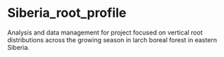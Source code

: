 # Siberia_root_profile

Analysis and data management for project focused on vertical root distributions 
across the growing season in larch boreal forest in eastern Siberia. 